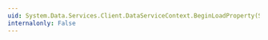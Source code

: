 ```yaml
---
uid: System.Data.Services.Client.DataServiceContext.BeginLoadProperty(System.Object,System.String,System.Uri,System.AsyncCallback,System.Object)
internalonly: False
---
```

